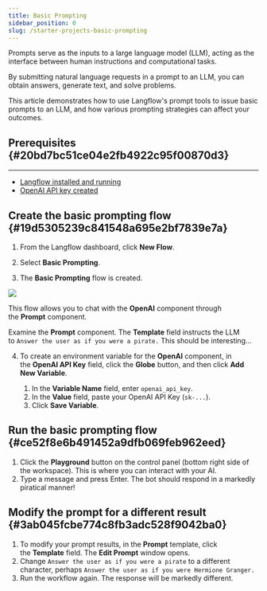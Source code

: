 ```yaml
---
title: Basic Prompting
sidebar_position: 0
slug: /starter-projects-basic-prompting
---
```




Prompts serve as the inputs to a large language model (LLM), acting as the interface between human instructions and computational tasks.


By submitting natural language requests in a prompt to an LLM, you can obtain answers, generate text, and solve problems.


This article demonstrates how to use Langflow's prompt tools to issue basic prompts to an LLM, and how various prompting strategies can affect your outcomes.


## Prerequisites {#20bd7bc51ce04e2fb4922c95f00870d3}


---

- [Langflow installed and running](/get-started-installation)
- [OpenAI API key created](https://platform.openai.com/)

## Create the basic prompting flow {#19d5305239c841548a695e2bf7839e7a}


1. From the Langflow dashboard, click **New Flow**.


2. Select **Basic Prompting**.


3. The **Basic Prompting** flow is created.


![](/img/starter-flow-basic-prompting.png)


This flow allows you to chat with the **OpenAI** component through the **Prompt** component. 


Examine the **Prompt** component. The **Template** field instructs the LLM to `Answer the user as if you were a pirate.` This should be interesting...


4. To create an environment variable for the **OpenAI** component, in the **OpenAI API Key** field, click the **Globe** button, and then click **Add New Variable**.

	1. In the **Variable Name** field, enter `openai_api_key`.
	2. In the **Value** field, paste your OpenAI API Key (`sk-...`).
	3. Click **Save Variable**.


## Run the basic prompting flow {#ce52f8e6b491452a9dfb069feb962eed}

1. Click the **Playground** button on the control panel (bottom right side of the workspace). This is where you can interact with your AI.
2. Type a message and press Enter. The bot should respond in a markedly piratical manner!

## Modify the prompt for a different result {#3ab045fcbe774c8fb3adc528f9042ba0}

1. To modify your prompt results, in the **Prompt** template, click the **Template** field. The **Edit Prompt** window opens.
2. Change `Answer the user as if you were a pirate` to a different character, perhaps `Answer the user as if you were Hermione Granger.`
3. Run the workflow again. The response will be markedly different.
